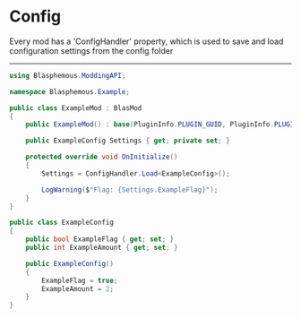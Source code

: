 # Config

Every mod has a 'ConfigHandler' property, which is used to save and load configuration settings from the config folder

---

```cs
using Blasphemous.ModdingAPI;

namespace Blasphemous.Example;

public class ExampleMod : BlasMod
{
    public ExampleMod() : base(PluginInfo.PLUGIN_GUID, PluginInfo.PLUGIN_NAME, PluginInfo.PLUGIN_VERSION) { }

    public ExampleConfig Settings { get; private set; }

    protected override void OnInitialize()
    {
        Settings = ConfigHandler.Load<ExampleConfig>();

        LogWarning($"Flag: {Settings.ExampleFlag}");
    }
}

public class ExampleConfig
{
    public bool ExampleFlag { get; set; }
    public int ExampleAmount { get; set; }

    public ExampleConfig()
    {
        ExampleFlag = true;
        ExampleAmount = 2;
    }
}
```